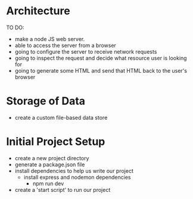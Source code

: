 # Architecture

TO DO:

- make a node JS web server.
- able to access the server from a browser
- going to configure the server to receive network requests
- going to inspect the request and decide what resource user is looking for
- going to generate some HTML and send that HTML back to the user's browser

# Storage of Data

- create a custom file-based data store

# Initial Project Setup

- create a new project directory
- generate a package.json file
- install dependencies to help us write our project
  - install express and nodemon dependencies
    - npm run dev
- create a 'start script' to run our project
